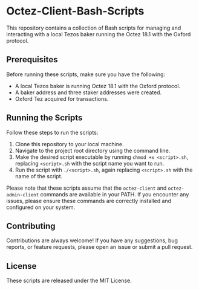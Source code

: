 # Octez-Client-Bash-Scripts

This repository contains a collection of Bash scripts for managing and interacting with a local Tezos baker running the Octez 18.1 with the Oxford protocol.

## Prerequisites

Before running these scripts, make sure you have the following:

- A local Tezos baker is running Octez 18.1 with the Oxford protocol.
- A baker address and three staker addresses were created.
- Oxford Tez acquired for transactions.

## Running the Scripts

Follow these steps to run the scripts:

1. Clone this repository to your local machine.
2. Navigate to the project root directory using the command line.
3. Make the desired script executable by running `chmod +x <script>.sh`, replacing `<script>.sh` with the script name you want to run.
4. Run the script with `./<script>.sh`, again replacing `<script>.sh` with the name of the script.

Please note that these scripts assume that the `octez-client` and `octez-admin-client` commands are available in your PATH. If you encounter any issues, please ensure these commands are correctly installed and configured on your system.

## Contributing

Contributions are always welcome! If you have any suggestions, bug reports, or feature requests, please open an issue or submit a pull request.

## License

These scripts are released under the MIT License.
